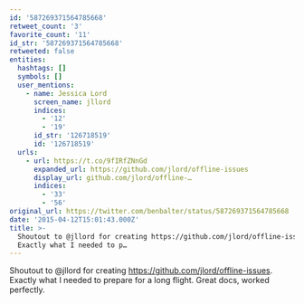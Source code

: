 ```yaml
---
id: '587269371564785668'
retweet_count: '3'
favorite_count: '11'
id_str: '587269371564785668'
retweeted: false
entities:
  hashtags: []
  symbols: []
  user_mentions:
    - name: Jessica Lord
      screen_name: jllord
      indices:
        - '12'
        - '19'
      id_str: '126718519'
      id: '126718519'
  urls:
    - url: https://t.co/9fIRfZNnGd
      expanded_url: https://github.com/jlord/offline-issues
      display_url: github.com/jlord/offline-…
      indices:
        - '33'
        - '56'
original_url: https://twitter.com/benbalter/status/587269371564785668
date: '2015-04-12T15:01:43.000Z'
title: >-
  Shoutout to @jllord for creating https://github.com/jlord/offline-issues.
  Exactly what I needed to p…
---
```


Shoutout to @jllord for creating https://github.com/jlord/offline-issues. Exactly what I needed to prepare for a long flight. Great docs, worked perfectly.
